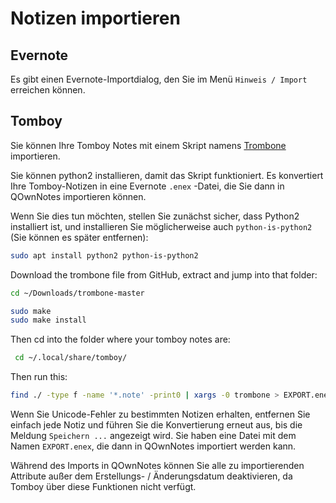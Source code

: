 # Notizen importieren

## Evernote

Es gibt einen Evernote-Importdialog, den Sie im Menü `Hinweis / Import` erreichen können.

## Tomboy

Sie können Ihre Tomboy Notes mit einem Skript namens [Trombone](https://github.com/samba/trombone) importieren.

Sie können python2 installieren, damit das Skript funktioniert. Es konvertiert Ihre Tomboy-Notizen in eine Evernote ` .enex ` -Datei, die Sie dann in QOwnNotes importieren können.

Wenn Sie dies tun möchten, stellen Sie zunächst sicher, dass Python2 installiert ist, und installieren Sie möglicherweise auch `python-is-python2` (Sie können es später entfernen):

```bash
sudo apt install python2 python-is-python2
```

Download the trombone file from GitHub, extract and jump into that folder:

```bash
cd ~/Downloads/trombone-master

sudo make
sudo make install
```

Then cd into the folder where your tomboy notes are:

```bash
 cd ~/.local/share/tomboy/
```

Then run this:

```bash
find ./ -type f -name '*.note' -print0 | xargs -0 trombone > EXPORT.enex
```

Wenn Sie Unicode-Fehler zu bestimmten Notizen erhalten, entfernen Sie einfach jede Notiz und führen Sie die Konvertierung erneut aus, bis die Meldung `Speichern ...` angezeigt wird. Sie haben eine Datei mit dem Namen `EXPORT.enex`, die dann in QOwnNotes importiert werden kann.

Während des Imports in QOwnNotes können Sie alle zu importierenden Attribute außer dem Erstellungs- / Änderungsdatum deaktivieren, da Tomboy über diese Funktionen nicht verfügt.
